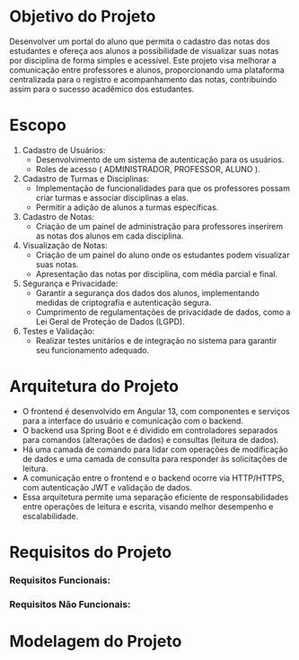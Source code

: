 # Objetivo do Projeto
Desenvolver um portal do aluno que permita o cadastro das notas dos estudantes e ofereça aos alunos a possibilidade de visualizar suas notas por disciplina de forma simples e acessível. Este projeto visa melhorar a comunicação entre professores e alunos, proporcionando uma plataforma centralizada para o registro e acompanhamento das notas, contribuindo assim para o sucesso acadêmico dos estudantes.

# Escopo
1. Cadastro de Usuários:
   * Desenvolvimento de um sistema de autenticação para os usuários.
   * Roles de acesso ( ADMINISTRADOR, PROFESSOR, ALUNO ).
2. Cadastro de Turmas e Disciplinas:
   * Implementação de funcionalidades para que os professores possam criar turmas e associar disciplinas a elas.
   * Permitir a adição de alunos a turmas específicas.
3. Cadastro de Notas:
   * Criação de um painel de administração para professores inserirem as notas dos alunos em cada disciplina.
4. Visualização de Notas:
   * Criação de um painel do aluno onde os estudantes podem visualizar suas notas.
   * Apresentação das notas por disciplina, com média parcial e final.
5. Segurança e Privacidade:
   * Garantir a segurança dos dados dos alunos, implementando medidas de criptografia e autenticação segura.
   * Cumprimento de regulamentações de privacidade de dados, como a Lei Geral de Proteção de Dados (LGPD).
6. Testes e Validação:
   * Realizar testes unitários e de integração no sistema para garantir seu funcionamento adequado.
     
# Arquitetura do Projeto
* O frontend é desenvolvido em Angular 13, com componentes e serviços para a interface do usuário e comunicação com o backend.
* O backend usa Spring Boot e é dividido em controladores separados para comandos (alterações de dados) e consultas (leitura de dados).
* Há uma camada de comando para lidar com operações de modificação de dados e uma camada de consulta para responder às solicitações de leitura.
* A comunicação entre o frontend e o backend ocorre via HTTP/HTTPS, com autenticação JWT e validação de dados.
* Essa arquitetura permite uma separação eficiente de responsabilidades entre operações de leitura e escrita, visando melhor desempenho e escalabilidade.

# Requisitos do Projeto
<h3>Requisitos Funcionais:</h3>
   
<h3>Requisitos Não Funcionais:</h3>

# Modelagem do Projeto
